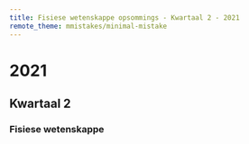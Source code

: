 ```yaml
---
title: Fisiese wetenskappe opsommings - Kwartaal 2 - 2021
remote_theme: mmistakes/minimal-mistake
---
```

# 2021
## Kwartaal 2
### Fisiese wetenskappe
